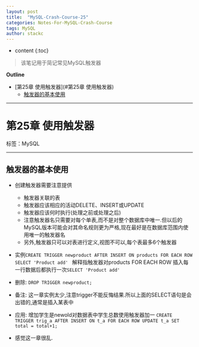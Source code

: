 ```yaml
---
layout: post
title:  "MySQL-Crash-Course-25"
categories: Notes-For-MySQL-Crash-Course
tags: MySQL
author: stackc
---
```


* content
{:toc}

>该笔记用于简记常见MySQL触发器




**Outline**

- [第25章 使用触发器](#第25章 使用触发器)
	- [触发器的基本使用](#触发器的基本使用)



---

# 第25章 使用触发器

标签：MySQL

---

## 触发器的基本使用

- 创建触发器需要注意提供
	- 触发器关联的表
	- 触发器应该相应的活动DELETE、INSERT或UPDATE
	- 触发器应该何时执行(处理之前或处理之后)
	- 注意触发器名只需要对每个单表,而不是对整个数据库中唯一.但以后的MySQL版本可能会对其命名规则更为严格,现在最好是在数据库范围内使用唯一的触发器名
	- 另外,触发器只可以对表进行定义,视图不可以,每个表最多6个触发器 

- 实例`CREATE TRIGGER newproduct AFTER INSERT ON products FOR EACH ROW SELECT 'Product add' `	解释指触发器对products FOR EACH ROW 插入每一行数据后都执行一次`SELECT 'Product add'`
- 删除: `DROP TRIGGER newproduct;`
- 备注: 这一章实例太少,注意trigger不能反悔结果.所以上面的SELECT语句是会出错的,通常是插入某表中
- 应用: 增加学生是newold对数据表中学生总数使用触发器加一 `CREATE TRIGGER trig_a AFTER INSERT ON t_a FOR EACH ROW UPDATE t_a SET total = total+1;`
- 感觉这一章很乱.